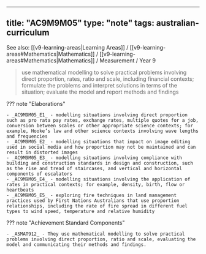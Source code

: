 
---
title: "AC9M9M05"
type: "note"
tags: australian-curriculum
---

See also: [[v9-learning-areas|Learning Areas]] / [[v9-learning-areas#Mathematics|Mathematics]] / [[v9-learning-areas#Mathematics|Mathematics]] / Measurement / Year 9

> use mathematical modelling to solve practical problems involving direct proportion, rates, ratio and scale, including financial contexts; formulate the problems and interpret solutions in terms of the situation; evaluate the model and report methods and findings

??? note "Elaborations"

	- _AC9M9M05_E1_ - modelling situations involving direct proportion such as pro rata pay rates, exchange rates, multiple quotes for a job, conversion between scales or other appropriate science contexts; for example, Hooke’s law and other science contexts involving wave lengths and frequencies
	- _AC9M9M05_E2_ - modelling situations that impact on image editing used in social media and how proportion may not be maintained and can result in distorted images
	- _AC9M9M05_E3_ - modelling situations involving compliance with building and construction standards in design and construction, such as the rise and tread of staircases, and vertical and horizontal components of escalators
	- _AC9M9M05_E4_ - modelling situations involving the application of rates in practical contexts; for example, density, birth, flow or heartbeats
	- _AC9M9M05_E5_ - exploring fire techniques in land management practices used by First Nations Australians that use proportion relationships, including the rate of fire spread in different fuel types to wind speed, temperature and relative humidity
??? note "Achievement Standard Components"

	- _ASMAT912_ - They use mathematical modelling to solve practical problems involving direct proportion, ratio and scale, evaluating the model and communicating their methods and findings.

[//begin]: # "Autogenerated link references for markdown compatibility"
[v9-learning-areas]: ..%2Fv9-learning-areas "Learning Areas"
[//end]: # "Autogenerated link references" 
